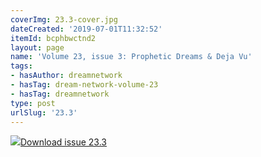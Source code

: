 ```yaml
---
coverImg: 23.3-cover.jpg
dateCreated: '2019-07-01T11:32:52'
itemId: bcphbwctnd2
layout: page
name: 'Volume 23, issue 3: Prophetic Dreams & Deja Vu'
tags:
- hasAuthor: dreamnetwork
- hasTag: dream-network-volume-23
- hasTag: dreamnetwork
type: post
urlSlug: '23.3'
---
```

<img class="card-journal-img" src="../images/23.3-rect.jpg"/><a href="../files/pdfs/Volume_23/23.3_deja_vu.pdf" download="">Download issue 23.3</a>